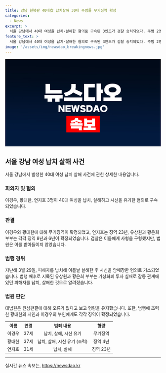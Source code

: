 ```yaml
---
title: 강남 한복판 40대女 납치살해 30대 주범들 무기징역 확정
categories:
  - News
excerpt: >
  서울 강남에서 40대 여성을 납치·살해한 혐의로 구속된 3인조가 검찰 송치되었다. 주범 2명에게는 무기징역이 확정됐고, 나머지 가담자들도 각각의 혐의에 대한 형량이 확정되었다. 법원은 주변인들의 가담에 대해서도 각자의 혐의에 대한 책임을 인정하며 판단했다.
feature_text: >
  서울 강남에서 40대 여성을 납치·살해한 혐의로 구속된 3인조가 검찰 송치되었다. 주범 2명에게는 무기징역이 확정됐고, 나머지 가담자들도 각각의 혐의에 대한 형량이 확정되었다. 법원은 주변인들의 가담에 대해서도 각자의 혐의에 대한 책임을 인정하며 판단했다.
image: '/assets/img/newsdao_breakingnews.jpg'
---
```


<p><img src="/assets/img/newsdao_breakingnews.jpg" alt="bookingtag 속보" /></p>

<h2 data-ke-size="size26">서울 강남 여성 납치 살해 사건</h2>

<p data-ke-size="size16">서울 강남에서 발생한 40대 여성 납치 살해 사건에 관한 상세한 내용입니다. </p>

<h3>피의자 및 혐의</h3>

<p data-ke-size="size16">이경우, 황대한, 연지호 3명이 40대 여성을 납치, 살해하고 시신을 유기한 혐의로 구속되었습니다.</p>

<h3>판결</h3>

<p data-ke-size="size16">이경우와 황대한에 대해 무기징역이 확정되었고, 연지호는 징역 23년, 유상원과 황은희 부부는 각각 징역 8년과 6년이 확정되었습니다. 검찰은 이들에게 사형을 구형했지만, 법원은 이를 받아들이지 않았습니다.</p>

<h3>범행 경위</h3>

<p data-ke-size="size16">지난해 3월 29일, 피해자를 납치해 이튿날 살해한 후 시신을 암매장한 혐의로 기소되었습니다. 범행 배후로 지목된 유상원과 황은희 부부는 가상화폐 투자 실패로 갈등 관계에 있던 피해자를 납치, 살해한 것으로 알려졌습니다.</p>

<h3>법원 판단</h3>

<p data-ke-size="size16">대법원은 원심판결에 대해 오류가 없다고 보고 형량을 유지했습니다. 또한, 범행에 조력한 황대한의 지인과 이경우의 부인에게도 각각 징역이 확정되었습니다.</p>

<table>
    <tr>
        <td style="text-align: center; height: 17px;"><b>이름</b></td>
        <td style="text-align: center; height: 17px;"><b>연령</b></td>
        <td style="text-align: center; height: 17px;"><b>범죄 내용</b></td>
        <td style="text-align: center; height: 17px;"><b>형량</b></td>
    </tr>
    <tr>
        <td style="text-align: center; height: 17px;">이경우</td>
        <td style="text-align: center; height: 17px;">37세</td>
        <td style="text-align: center; height: 17px;">납치, 살해, 시신 유기</td>
        <td style="text-align: center; height: 17px;">무기징역</td>
    </tr>
    <tr>
        <td style="text-align: center; height: 17px;">황대한</td>
        <td style="text-align: center; height: 17px;">37세</td>
        <td style="text-align: center; height: 17px;">납치, 살해, 시신 유기 (조력)</td>
        <td style="text-align: center; height: 17px;">징역 4년</td>
    </tr>
    <tr>
        <td style="text-align: center; height: 17px;">연지호</td>
        <td style="text-align: center; height: 17px;">31세</td>
        <td style="text-align: center; height: 17px;">납치, 살해</td>
        <td style="text-align: center; height: 17px;">징역 23년</td>
    </tr>
</table>

<p data-ke-size="size16"></p>

<hr>

<p data-ke-size="size16"></p>
실시간 뉴스 속보는, <a href="https://newsdao.kr" rel="dofollow">https://newsdao.kr</a>


